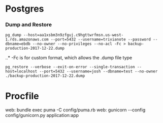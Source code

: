 # Postgres

### Dump and Restore

```
pg_dump --host=aa1xsbm3n9zfguj.c9hgttwrfmsn.us-west-1.rds.amazonaws.com --port=5432 --username=trivianote --password --dbname=ebdb --no-owner --no-privileges --no-acl -Fc > backup-production-2017-12-22.dump
```
..* -Fc is for custom format, which allows the .dump file type


```
pg_restore --verbose --exit-on-error --single-transaction --host=localhost --port=5432 --username=josh --dbname=test --no-owner ./backup-production-2017-12-22.dump
```

# Procfile

web: bundle exec puma -C config/puma.rb
web: gunicorn --config config/gunicorn.py application:app